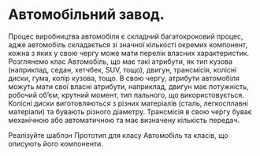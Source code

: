 Автомобільний завод.
=======================

Процес виробництва автомобіля є складний багатокроковий процес, 
адже автомобіль складається зі значної кількості окремих компонент,
кожна з яких у свою чергу може мати перелік власних характеристик. 
Розглянемо клас Автомобіль, що має такі атрибути, як тип кузова 
(наприклад, седан, хетчбек, SUV, тощо), двигун, трансмісія, колісні диски, гума, колір кузова, тощо.
В свою чергу, атрибути автомобіля можуть мати свої власні атрибути, 
наприклад, двигун має потужність, робочий об’єм, крутний момент, 
тип пального, що використовується. Колісні диски виготовляються 
з різних матеріалів (сталь, легкосплавні матеріали) та бувають різного діаметру.
Трансмісія в свою чергу буває механічною або автоматичною та має визначену кількість передач.
 
Реалізуйте шаблон Прототип для класу Автомобіль та класів, що описують його компоненти.
